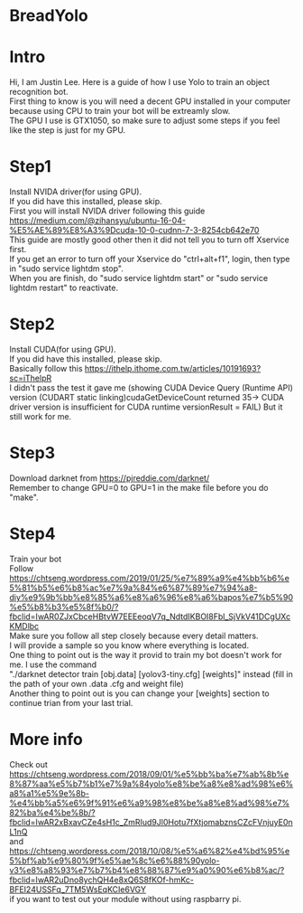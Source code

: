 # BreadYolo

# Intro
Hi, I am Justin Lee. Here is a guide of how I use Yolo to train an object recognition bot.  
First thing to know is you will need a decent GPU installed in your computer because using CPU to train your bot will be extreamly slow.  
The GPU I use is GTX1050, so make sure to adjust some steps if you feel like the step is just for my GPU.  

# Step1
Install NVIDA driver(for using GPU).  
If you did have this installed, please skip.  
First you will install NVIDA driver following this guide https://medium.com/@zihansyu/ubuntu-16-04-%E5%AE%89%E8%A3%9Dcuda-10-0-cudnn-7-3-8254cb642e70  
This guide are mostly good other then it did not tell you to turn off Xservice first.  
If you get an error to turn off your Xservice do "ctrl+alt+f1", login, then type in "sudo service lightdm stop".  
When you are finish, do "sudo service lightdm start" or "sudo service lightdm restart" to reactivate.  

# Step2
Install CUDA(for using GPU).  
If you did have this installed, please skip.  
Basically follow this https://ithelp.ithome.com.tw/articles/10191693?sc=iThelpR  
I didn't pass the test it gave me (showing CUDA Device Query (Runtime API) version (CUDART static linking)cudaGetDeviceCount returned 35-> CUDA driver version is insufficient for CUDA runtime versionResult = FAIL) But it still work for me.  

# Step3
Download darknet from https://pjreddie.com/darknet/  
Remember to change GPU=0 to GPU=1 in the make file before you do "make".  

# Step4
Train your bot  
Follow https://chtseng.wordpress.com/2019/01/25/%e7%89%a9%e4%bb%b6%e5%81%b5%e6%b8%ac%e7%9a%84%e6%87%89%e7%94%a8-diy%e9%9b%bb%e8%85%a6%e8%a6%96%e8%a6%bapos%e7%b5%90%e5%b8%b3%e5%8f%b0/?fbclid=IwAR0ZJxCbceHBtvW7EEEeoqV7q_NdtdIKBOI8Fbl_SjVkV41DCgUXcKMDlbc  
Make sure you follow all step closely because every detail matters.  
I will provide a sample so you know where everything is located.  
One thing to point out is the way it provid to train my bot doesn't work for me. I use the command  
"./darknet detector train [obj.data] [yolov3-tiny.cfg] [weights]" instead (fill in the path of your own .data .cfg and weight file)  
Another thing to point out is you can change your [weights] section to continue trian from your last trial.  

# More info
Check out https://chtseng.wordpress.com/2018/09/01/%e5%bb%ba%e7%ab%8b%e8%87%aa%e5%b7%b1%e7%9a%84yolo%e8%be%a8%e8%ad%98%e6%a8%a1%e5%9e%8b-%e4%bb%a5%e6%9f%91%e6%a9%98%e8%be%a8%e8%ad%98%e7%82%ba%e4%be%8b/?fbclid=IwAR2xBxavCZe4sH1c_ZmRIud9Jl0Hotu7fXtjomabznsCZcFVnjuyE0nL1nQ  
and  
https://chtseng.wordpress.com/2018/10/08/%e5%a6%82%e4%bd%95%e5%bf%ab%e9%80%9f%e5%ae%8c%e6%88%90yolo-v3%e8%a8%93%e7%b7%b4%e8%88%87%e9%a0%90%e6%b8%ac/?fbclid=IwAR2uDno8ychQH4e8xQ6S8fKOf-hmKc-BFEI24USSFq_7TM5WsEqKCIe6VGY  
if you want to test out your module without using raspbarry pi.  
